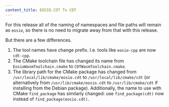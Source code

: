 ```yaml
---
content_title: EOSIO.CDT To CDT
---
```


For this release all of the naming of namespaces and file paths will remain as `eosio`, so there is no need to migrate away from that with this release.

But there are a few differences.

1. The tool names have change prefix. I.e. tools like `eosio-cpp` are now `cdt-cpp`.
2. The CMake toolchain file has changed its name from `EosioWasmToolchain.cmake` to `CDTWasmToolchain.cmake`.
3. The library path for the CMake package has changed from `/usr/local/lib/cmake/eosio.cdt` to `/usr/local/lib/cmake/cdt` (or alternatively from `/usr/lib/cmake/eosio.cdt` to `/usr/lib/cmake/cdt` if installing from the Debian package). Additionally, the name to use with CMake `find_package` has similarly changed: use `find_package(cdt)` now instead of `find_package(eosio.cdt)`.
